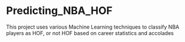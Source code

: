 # Predicting_NBA_HOF
This project uses various Machine Learning techniques to classify NBA players as HOF, or not HOF based on career statistics and accolades
